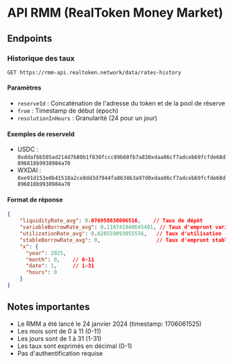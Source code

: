 # API RMM (RealToken Money Market)

## Endpoints

### Historique des taux
```
GET https://rmm-api.realtoken.network/data/rates-history
```

#### Paramètres
- `reserveId` : Concaténation de l'adresse du token et de la pool de réserve
- `from` : Timestamp de début (epoch)
- `resolutionInHours` : Granularité (24 pour un jour)

#### Exemples de reserveId
- USDC : `0xddafbb505ad214d7b80b1f830fccc89b60fb7a830xdaa06cf7adceb69fcfde68d896818b9938984a70`
- WXDAI : `0xe91d153e0b41518a2ce8dd3d7944fa863463a97d0xdaa06cf7adceb69fcfde68d896818b9938984a70`

#### Format de réponse
```json
{
    "liquidityRate_avg": 0.076958830006516,    // Taux de dépôt
    "variableBorrowRate_avg": 0.118741940645401, // Taux d'emprunt variable
    "utilizationRate_avg": 0.828559093055556,   // Taux d'utilisation
    "stableBorrowRate_avg": 0,                  // Taux d'emprunt stable
    "x": {
      "year": 2025,
      "month": 0,    // 0-11
      "date": 1,     // 1-31
      "hours": 0
    }
}
```

## Notes importantes
- Le RMM a été lancé le 24 janvier 2024 (timestamp: 1706061525)
- Les mois sont de 0 à 11 (0-11)
- Les jours sont de 1 à 31 (1-31)
- Les taux sont exprimés en décimal (0-1)
- Pas d'authentification requise 